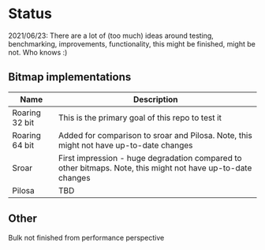 # Status

2021/06/23:
There are a lot of (too much) ideas around testing, benchmarking, improvements, functionality, this might be finished, might be not.
Who knows :)

## Bitmap implementations
|Name|Description|
|---|---|
|Roaring 32 bit|This is the primary goal of this repo to test it|
|Roaring 64 bit|Added for comparison to sroar and Pilosa. Note, this might not have up-to-date changes|
|Sroar|First impression - huge degradation compared to other bitmaps. Note, this might not have up-to-date changes|
|Pilosa|TBD|

## Other
Bulk not finished from performance perspective